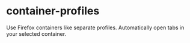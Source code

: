 # container-profiles
Use Firefox containers like separate profiles. Automatically open tabs in your selected container.
